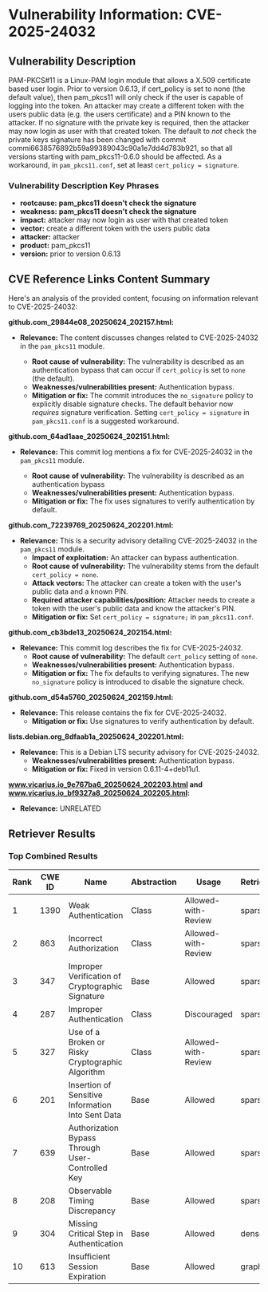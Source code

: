 # Vulnerability Information: CVE-2025-24032

## Vulnerability Description
PAM-PKCS#11 is a Linux-PAM login module that allows a X.509 certificate based user login. Prior to version 0.6.13, if cert_policy is set to none (the default value), then pam_pkcs11 will only check if the user is capable of logging into the token. An attacker may create a different token with the users public data (e.g. the users certificate) and a PIN known to the attacker. If no signature with the private key is required, then the attacker may now login as user with that created token. The default to *not* check the private keys signature has been changed with commit commi6638576892b59a99389043c90a1e7dd4d783b921, so that all versions starting with pam_pkcs11-0.6.0 should be affected. As a workaround, in `pam_pkcs11.conf`, set at least `cert_policy = signature`.

### Vulnerability Description Key Phrases
- **rootcause:** **pam_pkcs11 doesn't check the signature**
- **weakness:** **pam_pkcs11 doesn't check the signature**
- **impact:** attacker may now login as user with that created token
- **vector:** create a different token with the users public data
- **attacker:** attacker
- **product:** pam_pkcs11
- **version:** prior to version 0.6.13

## CVE Reference Links Content Summary
Here's an analysis of the provided content, focusing on information relevant to CVE-2025-24032:

**github.com_29844e08_20250624_202157.html:**

*   **Relevance:** The content discusses changes related to CVE-2025-24032 in the `pam_pkcs11` module.

    *   **Root cause of vulnerability:** The vulnerability is described as an authentication bypass that can occur if `cert_policy` is set to `none` (the default).
    *   **Weaknesses/vulnerabilities present:**  Authentication bypass.
    *   **Mitigation or fix:** The commit introduces the `no_signature` policy to explicitly disable signature checks. The default behavior now *requires* signature verification. Setting `cert_policy = signature` in `pam_pkcs11.conf` is a suggested workaround.

**github.com_64ad1aae_20250624_202151.html:**

*   **Relevance:** This commit log mentions a fix for CVE-2025-24032 in the `pam_pkcs11` module.

    *   **Root cause of vulnerability:** The vulnerability is described as an authentication bypass
    *   **Weaknesses/vulnerabilities present:** Authentication bypass.
    *   **Mitigation or fix:** The fix uses signatures to verify authentication by default.

**github.com_72239769_20250624_202201.html:**

*   **Relevance:**  This is a security advisory detailing CVE-2025-24032 in the `pam_pkcs11` module.
    *   **Impact of exploitation:**  An attacker can bypass authentication.
    *   **Root cause of vulnerability:** The vulnerability stems from the default `cert_policy = none`.
    *   **Attack vectors:** The attacker can create a token with the user's public data and a known PIN.
    *   **Required attacker capabilities/position:**  Attacker needs to create a token with the user's public data and know the attacker's PIN.
    *   **Mitigation or fix:**  Set `cert_policy = signature;` in `pam_pkcs11.conf`.

**github.com_cb3bde13_20250624_202154.html:**

*   **Relevance:** This commit log describes the fix for CVE-2025-24032.
    *   **Root cause of vulnerability:**  The default `cert_policy` setting of `none`.
    *   **Weaknesses/vulnerabilities present:** Authentication bypass.
    *   **Mitigation or fix:** The fix defaults to verifying signatures. The new `no_signature` policy is introduced to disable the signature check.

**github.com_d54a5760_20250624_202159.html:**

*   **Relevance:** This release contains the fix for CVE-2025-24032.
    *   **Mitigation or fix:** Use signatures to verify authentication by default.

**lists.debian.org_8dfaab1a_20250624_202201.html:**

*   **Relevance:** This is a Debian LTS security advisory for CVE-2025-24032.
    *   **Weaknesses/vulnerabilities present:** Authentication bypass.
    *   **Mitigation or fix:** Fixed in version 0.6.11-4+deb11u1.

**www.vicarius.io_9e767ba6_20250624_202203.html and www.vicarius.io_bf9327a8_20250624_202205.html:**

*   **Relevance:** UNRELATED

## Retriever Results

### Top Combined Results

| Rank | CWE ID | Name | Abstraction | Usage  | Retrievers | Individual Scores |
|------|--------|------|-------------|-------|------------|-------------------|
| 1 | 1390 | Weak Authentication | Class | Allowed-with-Review | sparse | 0.790 |
| 2 | 863 | Incorrect Authorization | Class | Allowed-with-Review | sparse | 0.778 |
| 3 | 347 | Improper Verification of Cryptographic Signature | Base | Allowed | sparse | 0.777 |
| 4 | 287 | Improper Authentication | Class | Discouraged | sparse | 0.759 |
| 5 | 327 | Use of a Broken or Risky Cryptographic Algorithm | Class | Allowed-with-Review | sparse | 0.735 |
| 6 | 201 | Insertion of Sensitive Information Into Sent Data | Base | Allowed | sparse | 0.731 |
| 7 | 639 | Authorization Bypass Through User-Controlled Key | Base | Allowed | sparse | 0.712 |
| 8 | 208 | Observable Timing Discrepancy | Base | Allowed | sparse | 0.706 |
| 9 | 304 | Missing Critical Step in Authentication | Base | Allowed | dense | 0.433 |
| 10 | 613 | Insufficient Session Expiration | Base | Allowed | graph | 0.002 |

